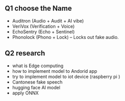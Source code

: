 ## Q1 choose the Name 
- Auditron (Audio + Audit + AI vibe)
- VeriVox (Verification + Voice)
- EchoSentry (Echo + Sentinel)
- Phonolock (Phono + Lock) – Locks out fake audio.
## Q2 research 
- what is Edge computing
- how to implement model to Andorid app
- try to implement model to iot device (raspberry pi )
- Cantonese fake speech
- hugging face AI model
- apply ONNX
  
